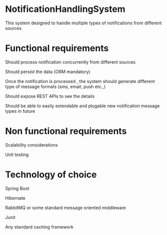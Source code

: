 # NotificationHandlingSystem
This system designed to handle multiple types of notifications from different sources

# Functional requirements

Should process notification concurrently from different sources

Should persist the data (ORM mandatory)

Once the notification is processed , the system should generate different type of message formats (sms, email, push etc.,)

Should expose REST APIs to see the details

Should be able to easily extendable and plugable new notification message types in future

# Non functional requirements

Scalability considerations

Unit testing

# Technology of choice

Spring Boot

Hibernate

RabbitMQ or some standard message oriented middleware

Junit

Any standard caching framework


